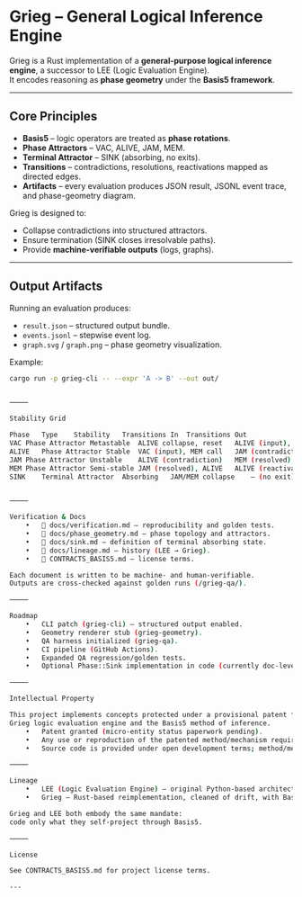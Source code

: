 # Grieg – General Logical Inference Engine

Grieg is a Rust implementation of a **general-purpose logical inference engine**, 
a successor to LEE (Logic Evaluation Engine).  
It encodes reasoning as **phase geometry** under the **Basis5 framework**.

---

## Core Principles

- **Basis5** – logic operators are treated as **phase rotations**.  
- **Phase Attractors** – VAC, ALIVE, JAM, MEM.  
- **Terminal Attractor** – SINK (absorbing, no exits).  
- **Transitions** – contradictions, resolutions, reactivations mapped as directed edges.  
- **Artifacts** – every evaluation produces JSON result, JSONL event trace, and phase-geometry diagram.  

Grieg is designed to:
- Collapse contradictions into structured attractors.  
- Ensure termination (SINK closes irresolvable paths).  
- Provide **machine-verifiable outputs** (logs, graphs).  

---

## Output Artifacts

Running an evaluation produces:

- `result.json` – structured output bundle.  
- `events.jsonl` – stepwise event log.  
- `graph.svg` / `graph.png` – phase geometry visualization.  

Example:

```bash
cargo run -p grieg-cli -- --expr 'A -> B' --out out/


⸻

Stability Grid

Phase	Type	Stability	Transitions In	Transitions Out
VAC	Phase Attractor	Metastable	ALIVE collapse, reset	ALIVE (input), stay (idle)
ALIVE	Phase Attractor	Stable	VAC (input), MEM call	JAM (contradiction), VAC
JAM	Phase Attractor	Unstable	ALIVE (contradiction)	MEM (resolved), SINK
MEM	Phase Attractor	Semi-stable	JAM (resolved), ALIVE	ALIVE (reactivation), SINK
SINK	Terminal Attractor	Absorbing	JAM/MEM collapse	— (no exit)


⸻

Verification & Docs
	•	📄 docs/verification.md – reproducibility and golden tests.
	•	📄 docs/phase_geometry.md – phase topology and attractors.
	•	📄 docs/sink.md – definition of terminal absorbing state.
	•	📄 docs/lineage.md – history (LEE → Grieg).
	•	📄 CONTRACTS_BASIS5.md – license terms.

Each document is written to be machine- and human-verifiable.
Outputs are cross-checked against golden runs (/grieg-qa/).

⸻

Roadmap
	•	CLI patch (grieg-cli) – structured output enabled.
	•	Geometry renderer stub (grieg-geometry).
	•	QA harness initialized (grieg-qa).
	•	CI pipeline (GitHub Actions).
	•	Expanded QA regression/golden tests.
	•	Optional Phase::Sink implementation in code (currently doc-level).

⸻

Intellectual Property

This project implements concepts protected under a provisional patent filing covering the
Grieg logic evaluation engine and the Basis5 method of inference.
	•	Patent granted (micro-entity status paperwork pending).
	•	Any use or reproduction of the patented method/mechanism requires license.
	•	Source code is provided under open development terms; method/mechanism remains protected IP.

⸻

Lineage
	•	LEE (Logic Evaluation Engine) – original Python-based architecture.
	•	Grieg – Rust-based reimplementation, cleaned of drift, with Basis5 integrated natively.

Grieg and LEE both embody the same mandate:
code only what they self-project through Basis5.

⸻

License

See CONTRACTS_BASIS5.md for project license terms.

---
